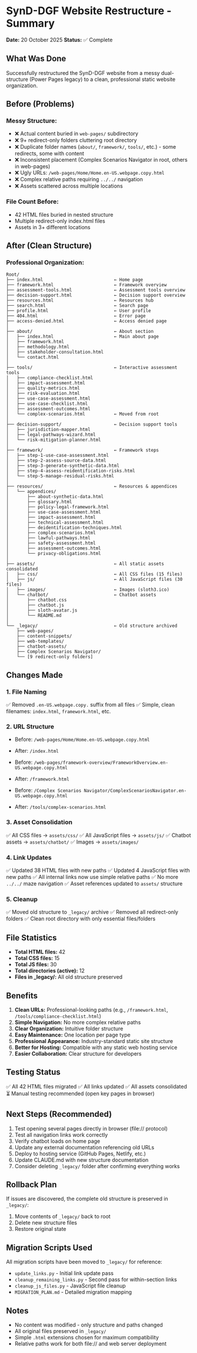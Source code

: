 # SynD-DGF Website Restructure - Summary

**Date:** 20 October 2025
**Status:** ✅ Complete

## What Was Done

Successfully restructured the SynD-DGF website from a messy dual-structure (Power Pages legacy) to a clean, professional static website organization.

## Before (Problems)

### Messy Structure:
- ❌ Actual content buried in `web-pages/` subdirectory
- ❌ 9+ redirect-only folders cluttering root directory
- ❌ Duplicate folder names (`about/`, `framework/`, `tools/`, etc.) - some redirects, some with content
- ❌ Inconsistent placement (Complex Scenarios Navigator in root, others in web-pages)
- ❌ Ugly URLs: `/web-pages/Home/Home.en-US.webpage.copy.html`
- ❌ Complex relative paths requiring `../../` navigation
- ❌ Assets scattered across multiple locations

### File Count Before:
- 42 HTML files buried in nested structure
- Multiple redirect-only index.html files
- Assets in 3+ different locations

## After (Clean Structure)

### Professional Organization:
```
Root/
├── index.html                           ← Home page
├── framework.html                       ← Framework overview
├── assessment-tools.html                ← Assessment tools overview
├── decision-support.html                ← Decision support overview
├── resources.html                       ← Resources hub
├── search.html                          ← Search page
├── profile.html                         ← User profile
├── 404.html                             ← Error page
├── access-denied.html                   ← Access denied page
│
├── about/                               ← About section
│   ├── index.html                       ← Main about page
│   ├── framework.html
│   ├── methodology.html
│   ├── stakeholder-consultation.html
│   └── contact.html
│
├── tools/                               ← Interactive assessment tools
│   ├── compliance-checklist.html
│   ├── impact-assessment.html
│   ├── quality-metrics.html
│   ├── risk-evaluation.html
│   ├── use-case-assessment.html
│   ├── use-case-checklist.html
│   ├── assessment-outcomes.html
│   └── complex-scenarios.html           ← Moved from root
│
├── decision-support/                    ← Decision support tools
│   ├── jurisdiction-mapper.html
│   ├── legal-pathways-wizard.html
│   └── risk-mitigation-planner.html
│
├── framework/                           ← Framework steps
│   ├── step-1-use-case-assessment.html
│   ├── step-2-assess-source-data.html
│   ├── step-3-generate-synthetic-data.html
│   ├── step-4-assess-reidentification-risks.html
│   └── step-5-manage-residual-risks.html
│
├── resources/                           ← Resources & appendices
│   └── appendices/
│       ├── about-synthetic-data.html
│       ├── glossary.html
│       ├── policy-legal-framework.html
│       ├── use-case-assessment.html
│       ├── impact-assessment.html
│       ├── technical-assessment.html
│       ├── deidentification-techniques.html
│       ├── complex-scenarios.html
│       ├── lawful-pathways.html
│       ├── safety-assessment.html
│       ├── assessment-outcomes.html
│       └── privacy-obligations.html
│
├── assets/                              ← All static assets consolidated
│   ├── css/                             ← All CSS files (15 files)
│   ├── js/                              ← All JavaScript files (30 files)
│   ├── images/                          ← Images (sloth3.ico)
│   └── chatbot/                         ← Chatbot assets
│       ├── chatbot.css
│       ├── chatbot.js
│       ├── sloth-avatar.js
│       └── README.md
│
└── _legacy/                             ← Old structure archived
    ├── web-pages/
    ├── content-snippets/
    ├── web-templates/
    ├── chatbot-assets/
    ├── Complex Scenarios Navigator/
    └── [9 redirect-only folders]
```

## Changes Made

### 1. File Naming
✅ Removed `.en-US.webpage.copy.` suffix from all files
✅ Simple, clean filenames: `index.html`, `framework.html`, etc.

### 2. URL Structure
- Before: `/web-pages/Home/Home.en-US.webpage.copy.html`
- After: `/index.html`

- Before: `/web-pages/framework-overview/FrameworkOverview.en-US.webpage.copy.html`
- After: `/framework.html`

- Before: `/Complex Scenarios Navigator/ComplexScenariosNavigator.en-US.webpage.copy.html`
- After: `/tools/complex-scenarios.html`

### 3. Asset Consolidation
✅ All CSS files → `assets/css/`
✅ All JavaScript files → `assets/js/`
✅ Chatbot assets → `assets/chatbot/`
✅ Images → `assets/images/`

### 4. Link Updates
✅ Updated 38 HTML files with new paths
✅ Updated 4 JavaScript files with new paths
✅ All internal links now use simple relative paths
✅ No more `../../` maze navigation
✅ Asset references updated to `assets/` structure

### 5. Cleanup
✅ Moved old structure to `_legacy/` archive
✅ Removed all redirect-only folders
✅ Clean root directory with only essential files/folders

## File Statistics

- **Total HTML files:** 42
- **Total CSS files:** 15
- **Total JS files:** 30
- **Total directories (active):** 12
- **Files in _legacy/:** All old structure preserved

## Benefits

1. **Clean URLs:** Professional-looking paths (e.g., `/framework.html`, `/tools/compliance-checklist.html`)
2. **Simple Navigation:** No more complex relative paths
3. **Clear Organization:** Intuitive folder structure
4. **Easy Maintenance:** One location per page type
5. **Professional Appearance:** Industry-standard static site structure
6. **Better for Hosting:** Compatible with any static web hosting service
7. **Easier Collaboration:** Clear structure for developers

## Testing Status

✅ All 42 HTML files migrated
✅ All links updated
✅ All assets consolidated
⏳ Manual testing recommended (open key pages in browser)

## Next Steps (Recommended)

1. Test opening several pages directly in browser (file:// protocol)
2. Test all navigation links work correctly
3. Verify chatbot loads on home page
4. Update any external documentation referencing old URLs
5. Deploy to hosting service (GitHub Pages, Netlify, etc.)
6. Update CLAUDE.md with new structure documentation
7. Consider deleting `_legacy/` folder after confirming everything works

## Rollback Plan

If issues are discovered, the complete old structure is preserved in `_legacy/`:
1. Move contents of `_legacy/` back to root
2. Delete new structure files
3. Restore original state

## Migration Scripts Used

All migration scripts have been moved to `_legacy/` for reference:
- `update_links.py` - Initial link update pass
- `cleanup_remaining_links.py` - Second pass for within-section links
- `cleanup_js_files.py` - JavaScript file cleanup
- `MIGRATION_PLAN.md` - Detailed migration mapping

## Notes

- No content was modified - only structure and paths changed
- All original files preserved in `_legacy/`
- Simple `.html` extensions chosen for maximum compatibility
- Relative paths work for both file:// and web server deployment
